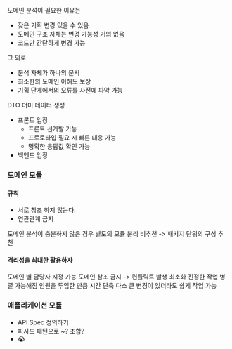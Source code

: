 도메인 분석이 필요한 이유는 
- 잦은 기획 변경 있을 수 있음
- 도메인 구조 자체는 변경 가능성 거의 없음
- 코드만 간단하게 변경 가능

그 외로
- 분석 자체가 하나의 문서
- 최소한의 도메인 이해도 보장
- 기획 단계에서의 오류를 사전에 파악 가능


DTO 더미 데이터 생성
- 프론트 입장
	- 프론트 선개발 가능
	- 프로로타입 필요 시 빠른 대응 가능
	- 명확한 응답값 확인 가능
- 백엔드 입장


### 도메인 모듈
#### 규칙
- 서로 참조 하지 않는다.
- 연관관계 금지

도메인 분석이 충분하지 않은 경우 별도의 모듈 분리 비추천 -> 패키지 단위의 구성 추천

#### 격리성을 최대한 활용하자
도메인 별 담당자 지정 가능
도메인 참조 금지 -> 컨플릭트 발생 최소화
진정한 작업 병렬 가능해짐
인원을 투입한 만큼 시간 단축
다소 큰 변경이 있더라도 쉽게 작업 가능


### 애플리케이션 모듈
- API Spec 정의하기
- 파사드 패턴으로 ~? 조합?
- 😭